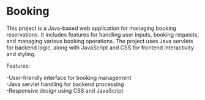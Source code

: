 # Booking
This project is a Java-based web application for managing booking reservations. It includes features for handling user inputs, booking requests, and managing various booking operations. The project uses Java servlets for backend logic, along with JavaScript and CSS for frontend interactivity and styling.  

Features:  

-User-friendly interface for booking management  
-Java servlet handling for backend processing  
-Responsive design using CSS and JavaScript  

